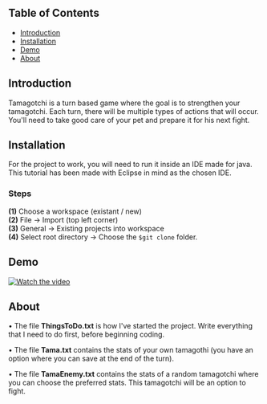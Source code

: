 ## Table of Contents

- [Introduction](#introduction)
- [Installation](#installation)
- [Demo](#demo)
- [About](#about)


## Introduction
Tamagotchi is a turn based game where the goal is to strengthen your tamagotchi. Each turn, there will be multiple types of actions that will occur. You'll need to take good care of your pet and prepare it for his next fight.

## Installation
For the project to work, you will need to run it inside an IDE made for java. This tutorial has been made with Eclipse in mind as the chosen IDE.

### Steps
**(1)** Choose a workspace (existant / new) <br>
**(2)** File → Import (top left corner) <br>
**(3)** General → Existing projects into workspace <br>
**(4)** Select root directory → Choose the ```$git clone``` folder.

## Demo
[![Watch the video](https://img.youtube.com/vi/ifg4QatbE4o/hqdefault.jpg)](https://www.youtube.com/watch?v=ifg4QatbE4o)

## About
• The file **ThingsToDo.txt** is how I've started the project. Write everything that I need to do first, before beginning coding.

• The file **Tama.txt** contains the stats of your own tamagothi (you have an option where you can save at the end of the turn).

• The file **TamaEnemy.txt** contains the stats of a random tamagotchi where you can choose the preferred stats. This tamagotchi will be an option to fight.
